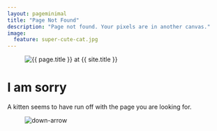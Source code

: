 ```yaml
---
layout: pageminimal
title: "Page Not Found"
description: "Page not found. Your pixels are in another canvas."
image:
  feature: super-cute-cat.jpg
---  
```

<figure>
<img src="{{ site.url }}/images/hmfaysal-404.jpg" alt="{{ page.title }} at {{ site.title }}">
</figure>
<div class="text-center">
<h1>I am sorry</h1>
<p>A kitten seems to have run off with the page you are looking for.
</div>
<figure>
<img src="{{ site.url }}/images/bg-arrow.png" alt="down-arrow">
</figure>
